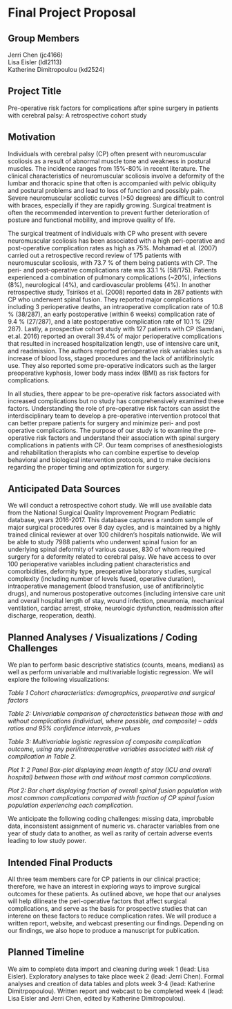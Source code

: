 Final Project Proposal
================

## Group Members

Jerri Chen (jc4166)  
Lisa Eisler (ldl2113)  
Katherine Dimitropoulou (kd2524)

## Project Title

Pre-operative risk factors for complications after spine surgery in
patients with cerebral palsy: A retrospective cohort study

## Motivation

Individuals with cerebral palsy (CP) often present with neuromuscular
scoliosis as a result of abnormal muscle tone and weakness in postural
muscles. The incidence ranges from 15%-80% in recent literature. The
clinical characteristics of neuromuscular scoliosis involve a deformity
of the lumbar and thoracic spine that often is accompanied with pelvic
obliquity and postural problems and lead to loss of function and
possibly pain. Severe neuromuscular scoliotic curves (\>50 degrees) are
difficult to control with braces, especially if they are rapidly
growing. Surgical treatment is often the recommended intervention to
prevent further deterioration of posture and functional mobility, and
improve quality of life.

The surgical treatment of individuals with CP who present with severe
neuromuscular scoliosis has been associated with a high peri-operative
and post-operative complication rates as high as 75%. Mohamad et al.
(2007) carried out a retrospective record review of 175 patients with
neuromuscular scoliosis, with 73.7 % of them being patients with CP. The
peri- and post-operative complications rate was 33.1 % (58/175).
Patients experienced a combination of pulmonary complications (~20%),
infections (8%), neurological (4%), and cardiovascular problems (4%). In
another retrospective study, Tsirikos et al. (2008) reported data in 287
patients with CP who underwent spinal fusion. They reported major
complications including 3 perioperative deaths, an intraoperative
complication rate of 10.8 % (38/287), an early postoperative (within 6
weeks) complication rate of 9.4 % (27/287), and a late postoperative
complication rate of 10.1 % (29/ 287). Lastly, a prospective cohort
study with 127 patients with CP (Samdani, et.al. 2016) reported an
overall 39.4% of major perioperative complications that resulted in
increased hospitalization length, use of intensive care unit, and
readmission. The authors reported perioperative risk variables such as
increase of blood loss, staged procedures and the lack of
antifibrinolytic use. They also reported some pre-operative indicators
such as the larger preoperative kyphosis, lower body mass index (BMI) as
risk factors for complications.

In all studies, there appear to be pre-operative risk factors associated
with increased complications but no study has comprehensively examined
these factors. Understanding the role of pre-operative risk factors can
assist the interdisciplinary team to develop a pre-operative
intervention protocol that can better prepare patients for surgery and
minimize peri- and post operative complications. The purpose of our
study is to examine the pre-operative risk factors and understand their
association with spinal surgery complications in patients with CP. Our
team comprises of anesthesiologists and rehabilitation therapists who
can combine expertise to develop behavioral and biological intervention
protocols, and to make decisions regarding the proper timing and
optimization for surgery.

## Anticipated Data Sources

We will conduct a retrospective cohort study. We will use available data
from the National Surgical Quality Improvement Program Pediatric
database, years 2016-2017. This database captures a random sample of
major surgical procedures over 8 day cycles, and is maintained by a
highly trained clinical reviewer at over 100 children’s hospitals
nationwide. We will be able to study 7988 patients who underwent spinal
fusion for an underlying spinal deformity of various causes, 830 of whom
required surgery for a deformity related to cerebral palsy. We have
access to over 100 perioperative variables including patient
characteristics and comorbidities, deformity type, preoperative
laboratory studies, surgical complexity (including number of levels
fused, operative duration), intraoperative management (blood
transfusion, use of antifibrinolytic drugs), and numerous postoperative
outcomes (including intensive care unit and overall hospital length of
stay, wound infection, pneumonia, mechanical ventilation, cardiac
arrest, stroke, neurologic dysfunction, readmission after discharge,
reoperation, death).

## Planned Analyses / Visualizations / Coding Challenges

We plan to perform basic descriptive statistics (counts, means, medians)
as well as perform univariable and multivariable logistic regression. We
will explore the following visualizations:

*Table 1 Cohort characteristics: demographics, preoperative and surgical
factors*

*Table 2: Univariable comparison of characteristics between those with
and without complications (individual, where possible, and composite) –
odds ratios and 95% confidence intervals, p-values*

*Table 3: Multivariable logistic regression of composite complication
outcome, using any peri/intraoperative variables associated with risk of
complication in Table 2.*

*Plot 1: 2 Panel Box-plot displaying mean length of stay (ICU and
overall hospital) between those with and without most common
complications.*

*Plot 2: Bar chart displaying fraction of overall spinal fusion
population with most common complications compared with fraction of CP
spinal fusion population experiencing each complication.*

We anticipate the following coding challenges: missing data, improbable
data, inconsistent assignment of numeric vs. character variables from
one year of study data to another, as well as rarity of certain adverse
events leading to low study power.

## Intended Final Products

All three team members care for CP patients in our clinical practice;
therefore, we have an interest in exploring ways to improve surgical
outcomes for these patients. As outlined above, we hope that our
analyses will help dilineate the peri-operative factors that affect
surgical complications, and serve as the basis for prospective studies
that can interene on these factors to reduce complication rates. We will
produce a written report, website, and webcast presenting our findings.
Depending on our findings, we also hope to produce a manuscript for
publication.

## Planned Timeline

We aim to complete data import and cleaning during week 1 (lead: Lisa
Eisler). Exploratory analyses to take place week 2 (lead: Jerri Chen).
Formal analyses and creation of data tables and plots week 3-4 (lead:
Katherine Dimitrpopoulou). Written report and webcast to be completed
week 4 (lead: Lisa Eisler and Jerri Chen, edited by Katherine
Dimitropoulou).

